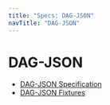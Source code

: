 ```yaml
---
title: "Specs: DAG-JSON"
navTitle: "DAG-JSON"
---
```


DAG-JSON
========

- [DAG-JSON Specification](./spec/)
- [DAG-JSON Fixtures](./fixtures/)
